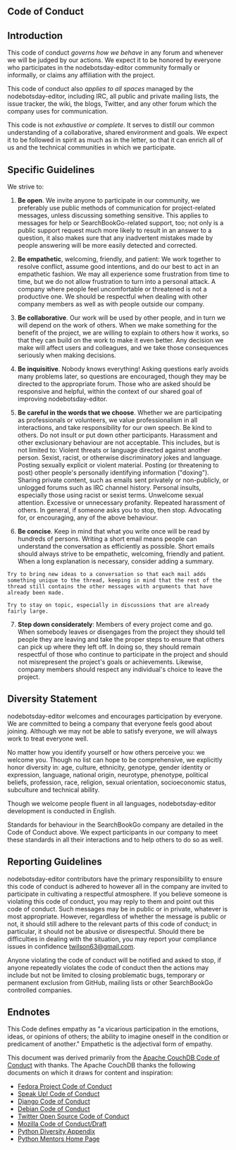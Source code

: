 Code of Conduct
---------------

Introduction
------------

This code of conduct *governs how we behave* in any forum and whenever we will be judged by our actions. We expect it to be honored by everyone who participates in the nodebotsday-editor community formally or informally, or claims any affiliation with the project.

This code of conduct also *applies to all spaces* managed by the nodebotsday-editor, including IRC, all public and private mailing lists, the issue tracker, the wiki, the blogs, Twitter, and any other forum which the company uses for communication.

This code is not *exhaustive or complete*. It serves to distill our common understanding of a collaborative, shared environment and goals. We expect it to be followed in spirit as much as in the letter, so that it can enrich all of us and the technical communities in which we participate.

Specific Guidelines
-------------------

We strive to:

  1. **Be open**. We invite anyone to participate in our community, we preferably use public methods of communication for project-related messages, unless discussing something sensitive. This applies to messages for help or SearchBookGo-related support, too; not only is a public support request much more likely to result in an answer to a question, it also makes sure that any inadvertent mistakes made by people answering will be more easily detected and corrected.

  2. **Be empathetic**, welcoming, friendly, and patient: We work together to resolve conflict, assume good intentions, and do our best to act in an empathetic fashion. We may all experience some frustration from time to time, but we do not allow frustration to turn into a personal attack. A company where people feel uncomfortable or threatened is not a productive one. We should be respectful when dealing with other company members as well as with people outside our company.

  3. **Be collaborative**. Our work will be used by other people, and in turn we will depend on the work of others. When we make something for the benefit of the project, we are willing to explain to others how it works, so that they can build on the work to make it even better. Any decision we make will affect users and colleagues, and we take those consequences seriously when making decisions.

  4. **Be inquisitive**. Nobody knows everything! Asking questions early avoids many problems later, so questions are encouraged, though they may be directed to the appropriate forum. Those who are asked should be responsive and helpful, within the context of our shared goal of improving nodebotsday-editor.

  5. **Be careful in the words that we choose**. Whether we are participating as professionals or volunteers, we value professionalism in all interactions, and take responsibility for our own speech. Be kind to others. Do not insult or put down other participants. Harassment and other exclusionary behaviour are not acceptable. This includes, but is not limited to:
    Violent threats or language directed against another person.
    Sexist, racist, or otherwise discriminatory jokes and language.
    Posting sexually explicit or violent material.
    Posting (or threatening to post) other people's personally identifying information ("doxing").
    Sharing private content, such as emails sent privately or non-publicly, or unlogged forums such as IRC channel history.
    Personal insults, especially those using racist or sexist terms.
    Unwelcome sexual attention.
    Excessive or unnecessary profanity.
    Repeated harassment of others. In general, if someone asks you to stop, then stop.
    Advocating for, or encouraging, any of the above behaviour.

  6. **Be concise**. Keep in mind that what you write once will be read by hundreds of persons. Writing a short email means people can understand the conversation as efficiently as possible. Short emails should always strive to be empathetic, welcoming, friendly and patient. When a long explanation is necessary, consider adding a summary.

    Try to bring new ideas to a conversation so that each mail adds something unique to the thread, keeping in mind that the rest of the thread still contains the other messages with arguments that have already been made.

    Try to stay on topic, especially in discussions that are already fairly large.

  7. **Step down considerately**: Members of every project come and go. When somebody leaves or disengages from the project they should tell people they are leaving and take the proper steps to ensure that others can pick up where they left off. In doing so, they should remain respectful of those who continue to participate in the project and should not misrepresent the project's goals or achievements. Likewise, company members should respect any individual's choice to leave the project.

Diversity Statement
-------------------

nodebotsday-editor welcomes and encourages participation by everyone. We are committed to being a company that everyone feels good about joining. Although we may not be able to satisfy everyone, we will always work to treat everyone well.

No matter how you identify yourself or how others perceive you: we welcome you. Though no list can hope to be comprehensive, we explicitly honor diversity in: age, culture, ethnicity, genotype, gender identity or expression, language, national origin, neurotype, phenotype, political beliefs, profession, race, religion, sexual orientation, socioeconomic status, subculture and technical ability.

Though we welcome people fluent in all languages, nodebotsday-editor development is conducted in English.

Standards for behaviour in the SearchBookGo company are detailed in the Code of Conduct above. We expect participants in our company to meet these standards in all their interactions and to help others to do so as well.


Reporting Guidelines
--------------------

nodebotsday-editor contributors have the primary responsibility to ensure this code of conduct is adhered to however all in the company are invited to participate in cultivating a respectful atmosphere. If you believe someone is violating this code of conduct, you may reply to them and point out this code of conduct. Such messages may be in public or in private, whatever is most appropriate. However, regardless of whether the message is public or not, it should still adhere to the relevant parts of this code of conduct; in particular, it should not be abusive or disrespectful. Should there be difficulties in dealing with the situation, you may report your compliance issues in confidence twilson63@gmail.com.

Anyone violating the code of conduct will be notified and asked to stop, if anyone repeatedly violates the code of conduct then the actions may include but not be limited to closing problematic bugs, temporary or permanent exclusion from GitHub, mailing lists or other SearchBookGo controlled companies.

Endnotes
--------

This Code defines empathy as "a vicarious participation in the emotions, ideas, or opinions of others; the ability to imagine oneself in the condition or predicament of another." Empathetic is the adjectival form of empathy.

This document was derived primarily from the [Apache CouchDB Code of Conduct](http://couchdb.apache.org/conduct.html) with thanks. The Apache CouchDB thanks the following documents on which it draws for content and inspiration:

 * [Fedora Project Code of Conduct](http://fedoraproject.org/code-of-conduct)
 * [Speak Up! Code of Conduct](http://speakup.io/coc.html)
 * [Django Code of Conduct](https://www.djangoproject.com/conduct/)
 * [Debian Code of Conduct](http://www.debian.org/vote/2014/vote_002)
 * [Twitter Open Source Code of Conduct](https://github.com/twitter/code-of-conduct/blob/master/code-of-conduct.md)
 * [Mozilla Code of Conduct/Draft](https://wiki.mozilla.org/Code_of_Conduct/Draft#Conflicts_of_Interest)
 * [Python Diversity Appendix](https://www.python.org/community/diversity/)
 * [Python Mentors Home Page](http://pythonmentors.com/)
